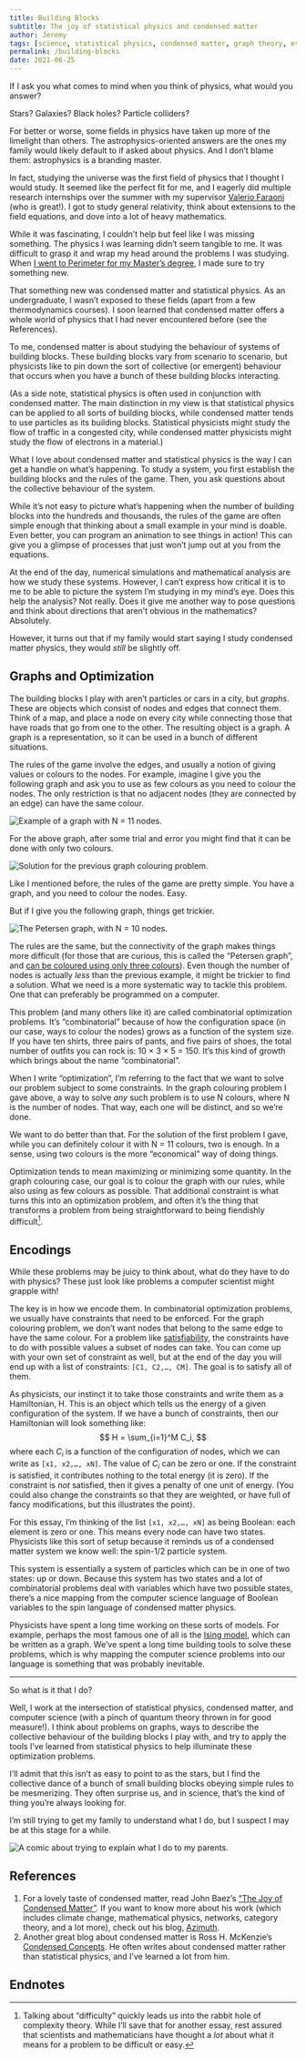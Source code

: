 ```yaml
---
title: Building Blocks
subtitle: The joy of statistical physics and condensed matter
author: Jeremy
tags: [science, statistical physics, condensed matter, graph theory, essay, worldline]
permalink: /building-blocks
date: 2021-06-25
---
```


If I ask you what comes to mind when you think of physics, what would you answer?

Stars? Galaxies? Black holes? Particle colliders?

For better or worse, some fields in physics have taken up more of the limelight than others. The astrophysics-oriented answers are the ones my family would likely default to if asked about physics. And I don’t blame them: astrophysics is a branding master.

In fact, studying the universe was the first field of physics that I thought I would study. It seemed like the perfect fit for me, and I eagerly did multiple research internships over the summer with my supervisor [Valerio Faraoni](https://scholar.google.com/citations?user=wqTvQCkAAAAJ&hl=en&oi=ao) (who is great!). I got to study general relativity, think about extensions to the field equations, and dove into a lot of heavy mathematics.

While it was fascinating, I couldn’t help but feel like I was missing something. The physics I was learning didn’t seem tangible to me. It was difficult to grasp it and wrap my head around the problems I was studying. When [I went to Perimeter for my Master’s degree](https://cotejer.github.io/psion), I made sure to try something new.

That something new was condensed matter and statistical physics. As an undergraduate, I wasn’t exposed to these fields (apart from a few thermodynamics courses). I soon learned that condensed matter offers a whole world of physics that I had never encountered before (see the References).

To me, condensed matter is about studying the behaviour of systems of building blocks. These building blocks vary from scenario to scenario, but physicists like to pin down the sort of collective (or emergent) behaviour that occurs when you have a bunch of these building blocks interacting.

(As a side note, statistical physics is often used in conjunction with condensed matter. The main distinction in my view is that statistical physics can be applied to all sorts of building blocks, while condensed matter tends to use particles as its building blocks. Statistical physicists might study the flow of traffic in a congested city, while condensed matter physicists might study the flow of electrons in a material.)

What I love about condensed matter and statistical physics is the way I can get a handle on what’s happening. To study a system, you first establish the building blocks and the rules of the game. Then, you ask questions about the collective behaviour of the system.

While it’s not easy to picture what’s happening when the number of building blocks into the hundreds and thousands, the rules of the game are often simple enough that thinking about a small example in your mind is doable. Even better, you can program an animation to see things in action! This can give you a glimpse of processes that just won’t jump out at you from the equations.

At the end of the day, numerical simulations and mathematical analysis are how we study these systems. However, I can’t express how critical it is to me to be able to picture the system I’m studying in my mind’s eye. Does this help the analysis? Not really. Does it give me another way to pose questions and think about directions that aren’t obvious in the mathematics? Absolutely.

However, it turns out that if my family would start saying I study condensed matter physics, they would *still* be slightly off.

## Graphs and Optimization

The building blocks I play with aren’t particles or cars in a city, but *graphs*. These are objects which consist of nodes and edges that connect them. Think of a map, and place a node on every city while connecting those that have roads that go from one to the other. The resulting object is a graph. A graph is a representation, so it can be used in a bunch of different situations.

The rules of the game involve the edges, and usually a notion of giving values or colours to the nodes. For example, imagine I give you the following graph and ask you to use as few colours as you need to colour the nodes. The only restriction is that no adjacent nodes (they are connected by an edge) can have the same colour.

![Example of a graph with N = 11 nodes.](https://res.cloudinary.com/dh3hm8pb7/image/upload/q_auto:best/v1624547195/Blog/GraphColouring.png)

For the above graph, after some trial and error you might find that it can be done with only two colours.

![Solution for the previous graph colouring problem.](https://res.cloudinary.com/dh3hm8pb7/image/upload/q_auto:best/v1624547195/Blog/GraphColouringFilled.png)

Like I mentioned before, the rules of the game are pretty simple. You have a graph, and you need to colour the nodes. Easy.

But if I give you the following graph, things get trickier.

![The Petersen graph, with N = 10 nodes.](https://res.cloudinary.com/dh3hm8pb7/image/upload/q_auto:best/v1624547195/Blog/Petersen.png)

The rules are the same, but the connectivity of the graph makes things more difficult (for those that are curious, this is called the “Petersen graph”, and [can be coloured using only three colours](https://en.wikipedia.org/wiki/Petersen_graph#/media/File:Petersen_graph_3-coloring.svg)). Even though the number of nodes is actually *less* than the previous example, it might be trickier to find a solution. What we need is a more systematic way to tackle this problem. One that can preferably be programmed on a computer.

This problem (and many others like it) are called combinatorial optimization problems. It’s “combinatorial” because of how the configuration space (in our case, ways to colour the nodes) grows as a function of the system size. If you have ten shirts, three pairs of pants, and five pairs of shoes, the total number of outfits you can rock is: 10 &times; 3 &times; 5 = 150. It’s this kind of growth which brings about the name “combinatorial”.

When I write “optimization”, I’m referring to the fact that we want to solve our problem subject to some constraints. In the graph colouring problem I gave above, a way to solve *any* such problem is to use N colours, where N is the number of nodes. That way, each one will be distinct, and so we’re done.

We want to do better than that. For the solution of the first problem I gave, while you can definitely colour it with N = 11 colours, two is enough. In a sense, using two colours is the more “economical” way of doing things.

Optimization tends to mean maximizing or minimizing some quantity. In the graph colouring case, our goal is to colour the graph with our rules, while also using as few colours as possible. That additional constraint is what turns this into an optimization problem, and often it’s the thing that transforms a problem from being straightforward to being fiendishly difficult[^1].

## Encodings

While these problems may be juicy to think about, what do they have to do with physics? These just look like problems a computer scientist might grapple with!

The key is in how we encode them. In combinatorial optimization problems, we usually have constraints that need to be enforced. For the graph colouring problem, we don’t want nodes that belong to the same edge to have the same colour. For a problem like [satisfiability](https://cotejer.github.io/shattering-of-sat), the constraints have to do with possible values a subset of nodes can take. You can come up with your own set of constraint as well, but at the end of the day you will end up with a list of constraints: `[C1, C2,…, CM]`. The goal is to satisfy all of them.

As physicists, our instinct it to take those constraints and write them as a Hamiltonian, H. This is an object which tells us the energy of a given configuration of the system. If we have a bunch of constraints, then our Hamiltonian will look something like:
$$
H = \sum_{i=1}^M C_i,
$$
where each $C_i$ is a function of the configuration of nodes, which we can write as `[x1, x2,…, xN]`. The value of $C_i$ can be zero or one. If the constraint is satisfied, it contributes nothing to the total energy (it is zero). If the constraint is *not* satisfied, then it gives a penalty of one unit of energy. (You could also change the constraints so that they are weighted, or have full of fancy modifications, but this illustrates the point).

For this essay, I’m thinking of the list `[x1, x2,…, xN]` as being Boolean: each element is zero or one. This means every node can have two states. Physicists like this sort of setup because it reminds us of a condensed matter system we know well: the spin-1/2 particle system.

This system is essentially a system of particles which can be in one of two states: up or down. Because this system has two states and a lot of combinatorial problems deal with variables which have two possible states, there’s a nice mapping from the computer science language of Boolean variables to the spin language of condensed matter physics.

Physicists have spent a long time working on these sorts of models. For example, perhaps the most famous one of all is the [Ising model](https://en.wikipedia.org/wiki/Ising_model), which can be written as a graph. We’ve spent a long time building tools to solve these problems, which is why mapping the computer science problems into our language is something that was probably inevitable.

---

So what is it that I do?

Well, I work at the intersection of statistical physics, condensed matter, and computer science (with a pinch of quantum theory thrown in for good measure!). I think about problems on graphs, ways to describe the collective behaviour of the building blocks I play with, and try to apply the tools I’ve learned from statistical physics to help illuminate these optimization problems.

I’ll admit that this isn’t as easy to point to as the stars, but I find the collective dance of a bunch of small building blocks obeying simple rules to be mesmerizing. They often surprise us, and in science, that’s the kind of thing you’re always looking for.

I’m still trying to get my family to understand what I do, but I suspect I may be at this stage for a while.

![A comic about trying to explain what I do to my parents.](https://res.cloudinary.com/dh3hm8pb7/image/upload/c_scale,q_auto:best/v1535842782/Handwaving/Published/TheTalk.png)



## References

1. For a lovely taste of condensed matter, read John Baez’s [“The Joy of Condensed Matter”](https://nautil.us/issue/97/wonder/the-joy-of-condensed-matter). If you want to know more about his work (which includes climate change, mathematical physics, networks, category theory, and a lot more), check out his blog, [Azimuth](https://johncarlosbaez.wordpress.com/).
2. Another great blog about condensed matter is Ross H. McKenzie’s [Condensed Concepts](https://condensedconcepts.blogspot.com/). He often writes about condensed matter rather than statistical physics, and I’ve learned a lot from him.

## Endnotes

[^1]: Talking about “difficulty” quickly leads us into the rabbit hole of complexity theory. While I’ll save that for another essay, rest assured that scientists and mathematicians have thought a *lot* about what it means for a problem to be difficult or easy.

